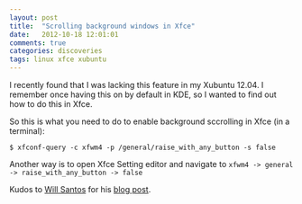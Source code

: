 ```yaml
---
layout: post
title:  "Scrolling background windows in Xfce"
date:   2012-10-18 12:01:01
comments: true
categories: discoveries
tags: linux xfce xubuntu
---
```


I recently found that I was lacking this feature in my Xubuntu 12.04. I remember once having this on by default in KDE, so I wanted to find out how to do this in Xfce.

So this is what you need to do to enable background sccrolling in Xfce (in a terminal):

```
$ xfconf-query -c xfwm4 -p /general/raise_with_any_button -s false
```

Another way is to open Xfce Setting editor and navigate to `xfwm4 -> general -> raise_with_any_button -> false`

Kudos to [Will Santos](http://www.blogger.com/profile/11297217775847303000) for his [blog post](http://xubuntugeek.blogspot.com/2012/05/mouse-scrolling-without-raising-window.html).